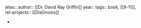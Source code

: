 alias::
author:: [[Dr. David Ray Griffin]] 
year::
tags:: book, [[9-11]],  
rel-projects:: [[DiaGnosis]] 

-